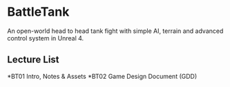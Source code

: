 # BattleTank
An open-world head to head tank fight with simple AI, terrain and advanced control system in Unreal 4.

## Lecture List
*BT01 Intro, Notes & Assets
*BT02 Game Design Document (GDD)
